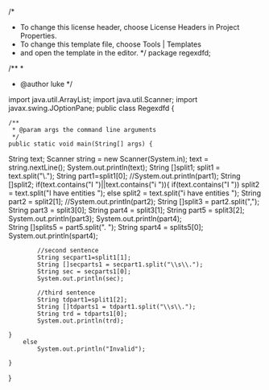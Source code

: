 /*
 * To change this license header, choose License Headers in Project Properties.
 * To change this template file, choose Tools | Templates
 * and open the template in the editor.
 */
package regexdfd;

/**
 *
 * @author luke
 */

import java.util.ArrayList;
import java.util.Scanner;
import javax.swing.JOptionPane;
public class Regexdfd {

    /**
     * @param args the command line arguments
     */
    public static void main(String[] args) {
   String text;
        Scanner string = new Scanner(System.in);
        text = string.nextLine();
        System.out.println(text);
        String []split1;
            split1 = text.split("\\.");
            String part1=split1[0];
            //System.out.println(part1);
        String []split2;
        if(text.contains("I ")||text.contains("i ")){
            if(text.contains("I "))
                split2 = text.split("I have entities ");
            else
                split2 = text.split("i have entities ");
            String part2 = split2[1];
            //System.out.println(part2);
            String []split3 = part2.split(",");
            String part3 = split3[0];
            String part4 = split3[1];
            String part5 = split3[2];
            System.out.println(part3);
            System.out.println(part4);            
            String []splits5 = part5.split(". ");
            String spart4 = splits5[0];            
            System.out.println(spart4);
            
            //second sentence
            String secpart1=split1[1];
            String []secparts1 = secpart1.split("\\s\\.");
            String sec = secparts1[0];
            System.out.println(sec);
             
            //third sentence
            String tdpart1=split1[2];
            String []tdparts1 = tdpart1.split("\\s\\.");
            String trd = tdparts1[0];
            System.out.println(trd);            
            
    }
        else
            System.out.println("Invalid");
        
    }
}

    
